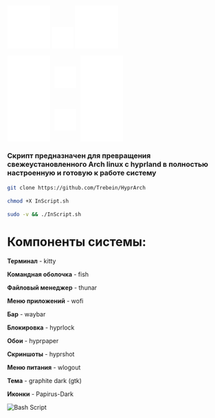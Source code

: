 <img 
  src="https://raw.githubusercontent.com/Trebein/HyprArch/main/assets/archlinux.svg" 
  width="100" 
/>
<img 
  src="https://raw.githubusercontent.com/Trebein/HyprArch/main/assets/plus.svg" 
  width="50" 
/>
<img 
  src="https://raw.githubusercontent.com/Trebein/HyprArch/main/assets/hyprland.svg" 
  width="100" 
/>


<div style="display: flex; align-items: center; gap: 10px;">
  <img 
    src="https://raw.githubusercontent.com/Trebein/HyprArch/main/assets/archlinux.svg" 
    width="100" 
    style="display: block;" 
  />
  <img 
    src="https://raw.githubusercontent.com/Trebein/HyprArch/main/assets/plus.svg" 
    width="50" 
    style="display: block;" 
  />
  <img 
    src="https://raw.githubusercontent.com/Trebein/HyprArch/main/assets/hyprland.svg" 
    width="100" 
    style="display: block;" 
  />
</div>

<div style="line-height: 0; font-size: 0;">
  <img 
    src="https://raw.githubusercontent.com/Trebein/HyprArch/main/assets/archlinux.svg" 
    width="100" 
    style="vertical-align: middle;" 
  />
  <img 
    src="https://raw.githubusercontent.com/Trebein/HyprArch/main/assets/plus.svg" 
    width="50" 
    style="vertical-align: middle; margin: 0 10px;" 
  />
  <img 
    src="https://raw.githubusercontent.com/Trebein/HyprArch/main/assets/hyprland.svg" 
    width="100" 
    style="vertical-align: middle;" 
  />
</div>

### Скрипт предназначен для превращения свежеустановленного Arch linux с hyprland в полностью настроенную и готовую к работе систему

```BASH
git clone https://github.com/Trebein/HyprArch
```
```BASH
chmod +X InScript.sh
```
```BASH
sudo -v && ./InScript.sh
```

# Компоненты системы:
**Терминал** - kitty

**Командная оболочка** - fish

**Файловый менеджер** - thunar

**Меню приложений** - wofi

**Бар** - waybar

**Блокировка** - hyprlock

**Обои** -  hyprpaper

**Скриншоты** - hyprshot

**Меню питания** - wlogout

**Тема** - graphite dark (gtk)

**Иконки** - Papirus-Dark

![Bash Script](https://img.shields.io/badge/bash_script-%23121011.svg?style=for-the-badge&logo=gnu-bash&logoColor=white)
